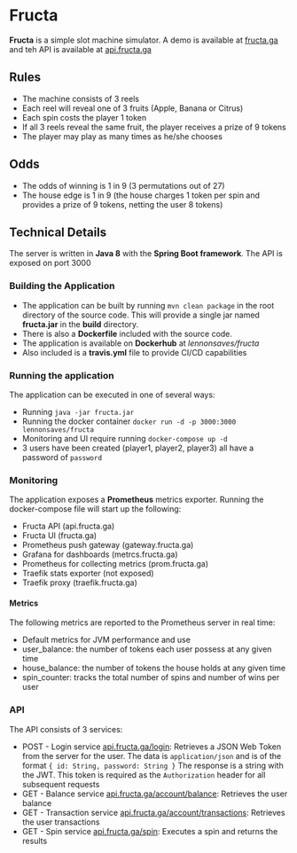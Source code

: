 # Fructa

**Fructa** is a simple slot machine simulator. A demo is available at [fructa.ga](http://fructa.ga) and teh API is available at [api.fructa.ga](http://api.fructa.ga)

## Rules
  * The machine consists of 3 reels
  * Each reel will reveal one of 3 fruits (Apple, Banana or Citrus)
  * Each spin costs the player 1 token
  * If all 3 reels reveal the same fruit, the player receives a prize of 9 tokens
  * The player may play as many times as he/she chooses
## Odds
  * The odds of winning is 1 in 9 (3 permutations out of 27)
  * The house edge is 1 in 9 (the house charges 1 token per spin and provides a prize of 9 tokens, netting the user 8 tokens)
## Technical Details
  The server is written in **Java 8** with the **Spring Boot framework**. The API is exposed on port 3000
### Building the Application
  * The application can be built by running ```mvn clean package``` in the root directory of the source code. This will provide a single jar named **fructa.jar** in the **build** directory.
  * There is also a **Dockerfile** included with the source code.
  * The application is available on **Dockerhub** at *lennonsaves/fructa*
  * Also included is a **travis.yml** file to provide CI/CD capabilities
### Running the application
  The application can be executed in one of several ways:
   * Running ```java -jar fructa.jar```
   * Running the docker container ```docker run -d -p 3000:3000 lennonsaves/fructa```
   * Monitoring and UI require running ```docker-compose up -d```
   *  3 users have been created (player1, player2, player3) all have a password of `password`
### Monitoring
  The application exposes a **Prometheus** metrics exporter. Running the docker-compose file will start up the following:
  * Fructa API (api.fructa.ga)
  * Fructa UI (fructa.ga)
  * Prometheus push gateway (gateway.fructa.ga)
  * Grafana for dashboards (metrcs.fructa.ga)
  * Prometheus for collecting metrics (prom.fructa.ga)
  * Traefik stats exporter (not exposed)
  * Traefik proxy (traefik.fructa.ga)
#### Metrics
  The following metrics are reported to the Prometheus server in real time:
  * Default metrics for JVM performance and use
  * user_balance: the number of tokens each user possess at any given time
  * house_balance: the number of tokens the house holds at any given time
  * spin_counter: tracks the total number of spins and number of wins per user
### API
The API consists of 3 services:
  * POST - Login service [api.fructa.ga/login](http://api.fructa.ga/login): Retrieves a JSON Web Token from the server for the user. The data is `application/json` and is of the format `{ id: String, password: String }`
    The response is a string with the JWT. This token is required as the `Authorization` header for all subsequent requests
  * GET - Balance service [api.fructa.ga/account/balance](http://api.fructa.ga/account/balance): Retrieves the user balance
  * GET - Transaction service [api.fructa.ga/account/transactions](http://api.fructa.ga/account/transactions): Retrieves the user transactions
  * GET - Spin service [api.fructa.ga/spin](http://api.fructa.ga/spin): Executes a spin and returns the results